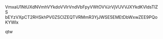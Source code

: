 VmxaU1NtUXdNVmhVYkdoVVlrVndVbFpyVWtOVVJrVjVUVVJXYkdKVldsTlZS
bEYzVXpCT2RHSkhPV0ZSClZEQTVRMmR3YjJWSE5EMEtDbWxwZEE9PQoKYWlx

qtw
